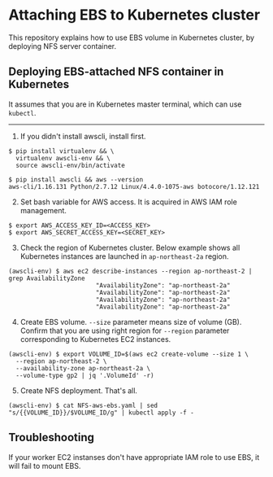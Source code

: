 # Attaching EBS to Kubernetes cluster

This repository explains how to use EBS volume in Kubernetes cluster, by deploying NFS server container.

## Deploying EBS-attached NFS container in Kubernetes

It assumes that you are in Kubernetes master terminal, which can use ```kubectl```.

------

1. If you didn't install awscli, install first.

```
$ pip install virtualenv && \
  virtualenv awscli-env && \
  source awscli-env/bin/activate
```

```
$ pip install awscli && aws --version
aws-cli/1.16.131 Python/2.7.12 Linux/4.4.0-1075-aws botocore/1.12.121
```

2. Set bash variable for AWS access. It is acquired in AWS IAM role management.

```
$ export AWS_ACCESS_KEY_ID=<ACCESS_KEY>
$ export AWS_SECRET_ACCESS_KEY=<SECRET_KEY>
```

3. Check the region of Kubernetes cluster. Below example shows all Kubernetes instances are launched in ```ap-northeast-2a``` region.

```
(awscli-env) $ aws ec2 describe-instances --region ap-northeast-2 | grep AvailabilityZone
                        "AvailabilityZone": "ap-northeast-2a"
                        "AvailabilityZone": "ap-northeast-2a"
                        "AvailabilityZone": "ap-northeast-2a"
                        "AvailabilityZone": "ap-northeast-2a"
```

4. Create EBS volume. ```--size``` parameter means size of volume (GB). Confirm that you are using right region for ```--region``` parameter corresponding to Kubernetes EC2 instances.

```
(awscli-env) $ export VOLUME_ID=$(aws ec2 create-volume --size 1 \
  --region ap-northeast-2 \
  --availability-zone ap-northeast-2a \
  --volume-type gp2 | jq '.VolumeId' -r)
```

5. Create NFS deployment. That's all.

```
(awscli-env) $ cat NFS-aws-ebs.yaml | sed "s/{{VOLUME_ID}}/$VOLUME_ID/g" | kubectl apply -f -
```



## Troubleshooting

If your worker EC2 instanses don't have appropriate IAM role to use EBS, it will fail to mount EBS.
